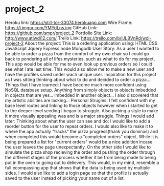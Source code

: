 # project_2
Heroku link: https://still-tor-33074.herokuapp.com
Wire Frame: https://i.imgur.com/YMYdLns.jpg
GitHub Link: https://github.com/smpr/project_2
Portfolio Site Link: http://www.atlwdi12.com/
Trello Link: https://trello.com/b/IJL8VnRd/wdi-project-2
About the project:
This is a ordering application using:
HTML
CSS
JavaScript
Jquery
Express
node
Mongodb
User Story:
As a user I wanted to be able to order a pizza from the comfort of my own chair so I could go back to pondering all of lifes mysteries, such as what to do for my project. This app would be able for me to even look up previous orders so I could see what I ate last time. This would also allow me to make a new user and have the profiles saved under wach unique user. Inspiration for this project as I was sitting thinking about what to do and decided to order a pizza.... 
Things that I have learned: 
I have become much more confident using NoSQL database setup. Anything from simply objects to objects imbedded in objects that are yes... imbedded in another object... I also discovered that my artistic abilities are lacking... 
Personal Strugles:
I felt confident with my base level routes and linking to those objects however when i started to get to the deeper level seeding I began to struggle. Also picking a style to make it more visually appealing was and is a major struggle. 
Things I would add later:
Thinking about what the user can see and do: 
    I would like to add a reorder button for the user to repeat orders. I would also like to make it to where the app actually "tracks" the pizza progress(thank you dominos) and when completed this would become a "completed orders" object. While it is being prepared a list for "current orders" would be a nice addition incase the user leaves the page unexpectantly. On the other side I would like to simulate the pizza shop recieving the order and pushing the order through the different stages of the process whether it be from being made to being put in the oven to going out to delievery. This would, in my mind, resemble a full ecompassing app that shows that the data is being used by multiple sides. I would also like to add a login page so that the profile is actually saved to the user instead of picking your name out of a list. 
